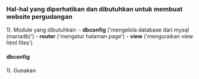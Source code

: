 ### Hal-hal yang diperhatikan dan dibutuhkan untuk membuat website pergudangan

1). Module yang dibutuhkan:
    - **dbconfig** ('mengelola database dari mysql (mariadb)')
    - **router** ('mengatur halaman page')
    - **view** ('menguraikan view html files')

#### **dbconfig**
1). Gunakan 